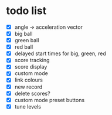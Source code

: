 # todo list
- [x] angle -> acceleration vector
- [x] big ball
- [x] green ball
- [x] red ball
- [x] delayed start times for big, green, red
- [x] score tracking
- [x] score display
- [x] custom mode
- [x] link colours
- [x] new record
- [x] delete scores?
- [x] custom mode preset buttons
- [x] tune levels